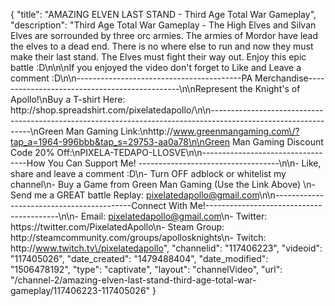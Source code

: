 {
    "title": "AMAZING ELVEN LAST STAND - Third Age Total War Gameplay",
    "description": "Third Age Total War Gameplay - The High Elves and Silvan Elves are sorrounded by three orc armies.  The armies of Mordor have lead the elves to a dead end.  There is no where else to run and now they must make their last stand.  The Elves must fight their way out.  Enjoy this epic battle :D\n\n\nIf you enjoyed the video don't forget to Like and Leave a comment :D\n\n-----------------------------------------PA Merchandise----------------------------------------------\n\nRepresent the Knight's of Apollo!\nBuy a T-shirt Here: http:\/\/shop.spreadshirt.com\/pixelatedapollo\/\n\n---------------------------------------------------------------------------------------------------------------\nGreen Man Gaming Link:\nhttp:\/\/www.greenmangaming.com\/?tap_a=1964-996bbb&tap_s=29753-aa0a78\n\nGreen Man Gaming Discount Code 20% Off:\nPIXELA-TEDAPO-LLOSVE\n\n----------------------------------How You Can Support Me! -----------------------------------\n\n- Like, share and leave a comment :D\n- Turn OFF adblock or whitelist my channel\n- Buy a Game from Green Man Gaming (Use the Link Above) \n- Send me a GREAT battle Replay: pixelatedapollo@gmail.com\n\n------------------------------------------Connect With Me!-----------------------------------------\n\n- Email: pixelatedapollo@gmail.com\n- Twitter: https:\/\/twitter.com\/PixelatedApollo\n- Steam Group:  http:\/\/steamcommunity.com\/groups\/apollosknights\n- Twitch: http:\/\/www.twitch.tv\/pixelatedapollo",
    "channelid": "117406223",
    "videoid": "117405026",
    "date_created": "1479488404",
    "date_modified": "1506478192",
    "type": "captivate",
    "layout": "channelVideo",
    "url": "\/channel-2\/amazing-elven-last-stand-third-age-total-war-gameplay\/117406223-117405026"
}